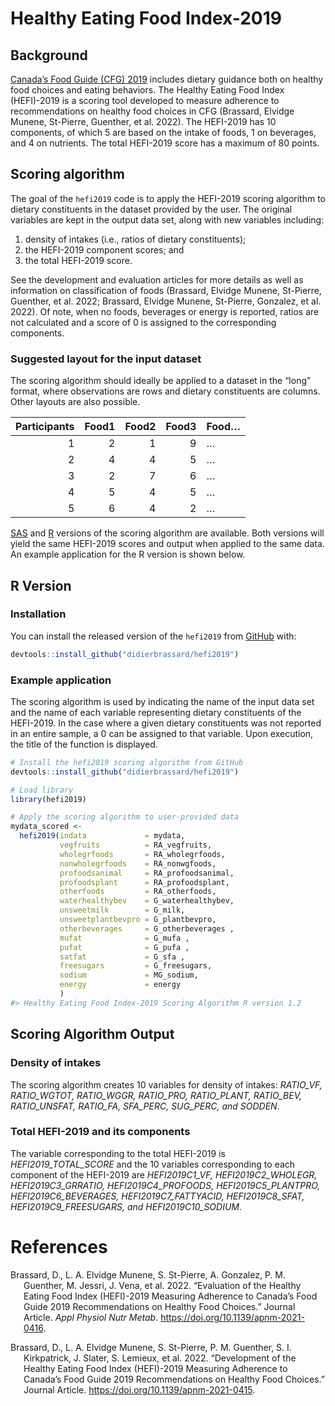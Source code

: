
# Healthy Eating Food Index-2019

<!-- badges: start -->
<!-- badges: end -->

## Background

[Canada’s Food Guide (CFG) 2019](https://food-guide.canada.ca/en/)
includes dietary guidance both on healthy food choices and eating
behaviors. The Healthy Eating Food Index (HEFI)-2019 is a scoring tool
developed to measure adherence to recommendations on healthy food
choices in CFG (Brassard, Elvidge Munene, St-Pierre, Guenther, et al.
2022). The HEFI-2019 has 10 components, of which 5 are based on the
intake of foods, 1 on beverages, and 4 on nutrients. The total HEFI-2019
score has a maximum of 80 points.

## Scoring algorithm

The goal of the `hefi2019` code is to apply the HEFI-2019 scoring
algorithm to dietary constituents in the dataset provided by the user.
The original variables are kept in the output data set, along with new
variables including:

1.  density of intakes (i.e., ratios of dietary constituents);
2.  the HEFI-2019 component scores; and
3.  the total HEFI-2019 score.

See the development and evaluation articles for more details as well as
information on classification of foods (Brassard, Elvidge Munene,
St-Pierre, Guenther, et al. 2022; Brassard, Elvidge Munene, St-Pierre,
Gonzalez, et al. 2022). Of note, when no foods, beverages or energy is
reported, ratios are not calculated and a score of 0 is assigned to the
corresponding components.

### Suggested layout for the input dataset

The scoring algorithm should ideally be applied to a dataset in the
“long” format, where observations are rows and dietary constituents are
columns. Other layouts are also possible.

| Participants | Food1 | Food2 | Food3 | Food… |
|-------------:|------:|------:|------:|:------|
|            1 |     2 |     1 |     9 | …     |
|            2 |     4 |     4 |     5 | …     |
|            3 |     2 |     7 |     6 | …     |
|            4 |     5 |     4 |     5 | …     |
|            5 |     6 |     4 |     2 | …     |

[SAS](./SAS/hefi2019.scoring.macro.sas) and
[R](./R/hefi2019.scoring.macro.R) versions of the scoring algorithm are
available. Both versions will yield the same HEFI-2019 scores and output
when applied to the same data. An example application for the R version
is shown below.

## R Version

### Installation

You can install the released version of the `hefi2019` from
[GitHub](https://github.com) with:

``` r
devtools::install_github("didierbrassard/hefi2019")
```

### Example application

The scoring algorithm is used by indicating the name of the input data
set and the name of each variable representing dietary constituents of
the HEFI-2019. In the case where a given dietary constituents was not
reported in an entire sample, a 0 can be assigned to that variable. Upon
execution, the title of the function is displayed.

``` r
# Install the hefi2019 scoring algorithm from GitHub
devtools::install_github("didierbrassard/hefi2019")

# Load library
library(hefi2019)

# Apply the scoring algorithm to user-provided data
mydata_scored <- 
  hefi2019(indata             = mydata,
           vegfruits          = RA_vegfruits,
           wholegrfoods       = RA_wholegrfoods,
           nonwholegrfoods    = RA_nonwgfoods,
           profoodsanimal     = RA_profoodsanimal,
           profoodsplant      = RA_profoodsplant,
           otherfoods         = RA_otherfoods,
           waterhealthybev    = G_waterhealthybev,
           unsweetmilk        = G_milk,
           unsweetplantbevpro = G_plantbevpro,
           otherbeverages     = G_otherbeverages ,
           mufat              = G_mufa ,
           pufat              = G_pufa ,
           satfat             = G_sfa ,
           freesugars         = G_freesugars,
           sodium             = MG_sodium,
           energy             = energy
           )
#> Healthy Eating Food Index-2019 Scoring Algorithm R version 1.2
```

## Scoring Algorithm Output

### Density of intakes

The scoring algorithm creates 10 variables for density of intakes:
*RATIO_VF, RATIO_WGTOT, RATIO_WGGR, RATIO_PRO, RATIO_PLANT, RATIO_BEV,
RATIO_UNSFAT, RATIO_FA, SFA_PERC, SUG_PERC, and SODDEN*.

### Total HEFI-2019 and its components

The variable corresponding to the total HEFI-2019 is
*HEFI2019_TOTAL_SCORE* and the 10 variables corresponding to each
component of the HEFI-2019 are *HEFI2019C1_VF, HEFI2019C2_WHOLEGR,
HEFI2019C3_GRRATIO, HEFI2019C4_PROFOODS, HEFI2019C5_PLANTPRO,
HEFI2019C6_BEVERAGES, HEFI2019C7_FATTYACID, HEFI2019C8_SFAT,
HEFI2019C9_FREESUGARS, and HEFI2019C10_SODIUM*.

# References

<div id="refs" class="references csl-bib-body hanging-indent">

<div id="ref-RN1229" class="csl-entry">

Brassard, D., L. A. Elvidge Munene, S. St-Pierre, A. Gonzalez, P. M.
Guenther, M. Jessri, J. Vena, et al. 2022. “Evaluation of the Healthy
Eating Food Index (HEFI)-2019 Measuring Adherence to Canada’s Food Guide
2019 Recommendations on Healthy Food Choices.” Journal Article. *Appl
Physiol Nutr Metab*. <https://doi.org/10.1139/apnm-2021-0416>.

</div>

<div id="ref-RN1226" class="csl-entry">

Brassard, D., L. A. Elvidge Munene, S. St-Pierre, P. M. Guenther, S. I.
Kirkpatrick, J. Slater, S. Lemieux, et al. 2022. “Development of the
Healthy Eating Food Index (HEFI)-2019 Measuring Adherence to Canada’s
Food Guide 2019 Recommendations on Healthy Food Choices.” Journal
Article. <https://doi.org/10.1139/apnm-2021-0415>.

</div>

</div>
